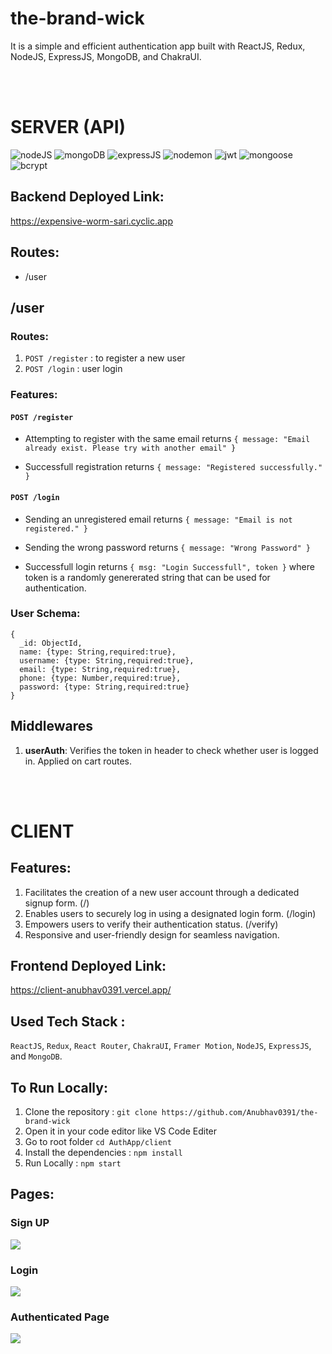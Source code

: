 # the-brand-wick

It is a simple and efficient authentication app built with ReactJS, Redux, NodeJS, ExpressJS, MongoDB, and ChakraUI.

<br/><br/>
# SERVER (API)
![nodeJS](https://img.shields.io/badge/Node.js-339933?style=for-the-badge&logo=nodedotjs&logoColor=white)
![mongoDB](https://img.shields.io/badge/MongoDB-000000?style=for-the-badge&logo=mongodb&logoColor=4EA94B)
![expressJS](https://img.shields.io/badge/Express.js-000000?style=for-the-badge&logo=express&logoColor=white)
![nodemon](https://img.shields.io/badge/Nodemon-000000?style=for-the-badge&logo=Nodemon&logoColor=76D04B)
![jwt](https://img.shields.io/badge/JWT-000000?style=for-the-badge&logo=JSON%20web%20tokens&logoColor=white)
![mongoose](https://img.shields.io/badge/Mongoose-000000?style=for-the-badge)
![bcrypt](https://img.shields.io/badge/Bcrypt-000000?style=for-the-badge)

## Backend Deployed Link:

https://expensive-worm-sari.cyclic.app

## Routes:

- /user

## /user

### Routes:

1. `POST /register` : to register a new user
2. `POST /login` : user login

### Features:

#### `POST /register`

- Attempting to register with the same email returns `{ message: "Email already exist. Please try with another email" }`

- Successfull registration returns `{ message: "Registered successfully." }`

#### `POST /login`

- Sending an unregistered email returns `{ message: "Email is not registered." }`

- Sending the wrong password returns `{ message: "Wrong Password" }`

* Successfull login returns `{ msg: "Login Successfull", token }` where token is a randomly genererated string that can be used for authentication.

### User Schema:

```
{
  _id: ObjectId,
  name: {type: String,required:true},
  username: {type: String,required:true},
  email: {type: String,required:true},
  phone: {type: Number,required:true},
  password: {type: String,required:true}
}
```

## Middlewares

1. **userAuth**: Verifies the token in header to check whether user is logged in. Applied on cart routes.


<br/><br/>


# CLIENT 

## Features: 

1. Facilitates the creation of a new user account through a dedicated signup form.   (/)
2. Enables users to securely log in using a designated login form.   (/login)
3. Empowers users to verify their authentication status.   (/verify)
4. Responsive and user-friendly design for seamless navigation.

## Frontend Deployed Link:

https://client-anubhav0391.vercel.app/

## Used Tech Stack :

`ReactJS`, `Redux`, `React Router`, `ChakraUI`, `Framer Motion`, `NodeJS`, `ExpressJS`, and `MongoDB`. 

## To Run Locally:

1. Clone the repository : `git clone https://github.com/Anubhav0391/the-brand-wick`
2. Open it in your code editor like VS Code Editer
3. Go to root folder `cd AuthApp/client`
4. Install the dependencies : `npm install`
5. Run Locally : `npm start`

## Pages:

### Sign UP 
<img src="https://i.ibb.co/mhN5d7L/login.png"/>

### Login
<img src="https://i.ibb.co/2Y9XpsJ/Login2.png"/>

### Authenticated Page
<img src="https://i.ibb.co/gySc3vm/token.png"/>
